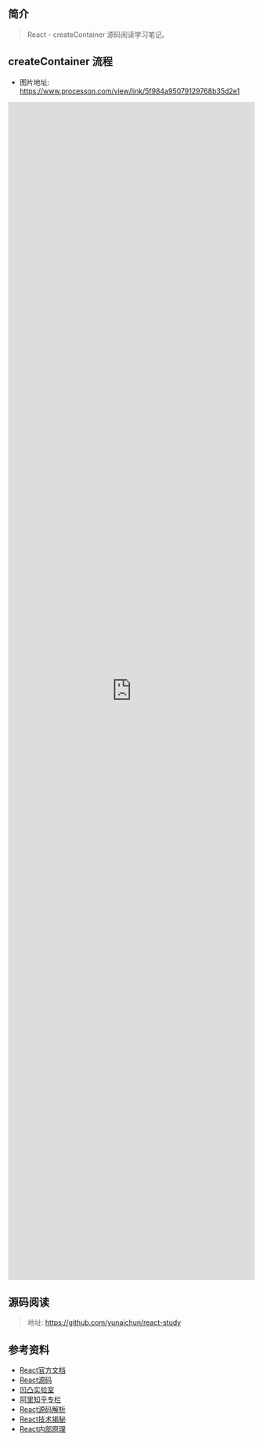 
 ## 简介

> React - createContainer 源码阅读学习笔记。

## createContainer 流程

- 图片地址: https://www.processon.com/view/link/5f984a95079129768b35d2e1

 <iframe
 height=2400
 width=100% 
 src="https://www.processon.com/view/link/5f984a95079129768b35d2e1"  
 frameborder=0  
 allowfullscreen>
 </iframe>

## 源码阅读

> 地址: https://github.com/yunaichun/react-study

## 参考资料

- [React官方文档](https://reactjs.org)
- [React源码](https://github.com/facebook/react/tree/8b2d3783e58d1acea53428a10d2035a8399060fe)
- [凹凸实验室](https://aotu.io/notes/2020/11/12/react-indoor/index.html)
- [阿里知乎专栏](https://zhuanlan.zhihu.com/purerender)
- [React源码解析](https://react.jokcy.me/)
- [React技术揭秘](https://react.iamkasong.com/)
- [React内部原理](http://tcatche.site/2017/07/react-internals-part-one-basic-rendering/)
